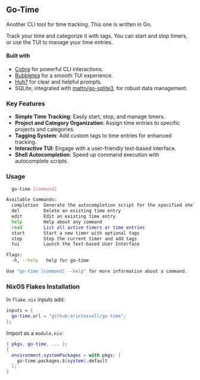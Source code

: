 ## Go-Time

Another CLI tool for time tracking. This one is written in Go.

Track your time and categorize it with tags. You can start and stop timers, or use the TUI to manage your time entries.

#### Built with

- [Cobra](https://github.com/spf13/cobra) for powerful CLI interactions.
- [Bubbletea](https://github.com/charmbracelet/bubbletea/) for a smooth TUI experience.
- [Huh?](https://github.com/charmbracelet/huh/) for clear and helpful prompts.
- SQLite, integrated with [mattn/go-sqlite3](https://github.com/mattn/go-sqlite3), for robust data management.

### Key Features

- **Simple Time Tracking**: Easily start, stop, and manage timers.
- **Project and Category Organization**: Assign time entries to specific projects and categories.
- **Tagging System**: Add custom tags to time entries for enhanced tracking.
- **Interactive TUI**: Engage with a user-friendly text-based interface.
- **Shell Autocompletion**: Speed up command execution with autocomplete scripts.

### Usage

```bash
  go-time [command]

Available Commands:
  completion  Generate the autocompletion script for the specified shell
  del         Delete an existing time entry
  edit        Edit an existing time entry
  help        Help about any command
  read        List all active timers or time entries
  start       Start a new timer with optional tags
  stop        Stop the current timer and add tags
  tui         Launch the Text-based User Interface

Flags:
  -h, --help   help for go-time

Use "go-time [command] --help" for more information about a command.

```

### NixOS Flakes Installation

In `flake.nix` inputs add:

```nix
inputs = {
  go-time.url = "github:erictossell/go-time";
}; 
```

Import as a `module.nix`:

```nix
{ pkgs, go-time, ... }: 
{
  environment.systemPackages = with pkgs; [
    go-time.packages.${system}.default
  ];
}
```

